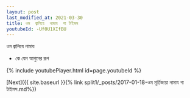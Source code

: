 ```yaml
---
layout: post
last_modified_at: 2021-03-30
title: ওম  জ্বালিযে  নামায  গা টাইমস
youtubeId: -Uf0U1XIfBU
---
```

 
 
ওম  জ্বালিযে  নামায   
 
 -  কে যেন আগুনের রূপ 
 
  
 
  
 
 
 
 
 
 


{% include youtubePlayer.html id=page.youtubeId %}
 
[Next]({{ site.baseurl }}{% link  split1/_posts/2017-01-18-ওম মূর্তিজায়া নামায গা টাইমস.md%})
 
